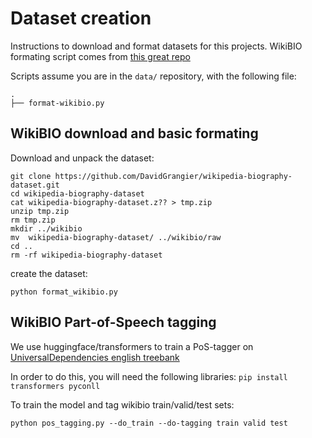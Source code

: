 # Dataset creation

Instructions to download and format datasets for this projects.
WikiBIO formating script comes from [this great repo](https://github.com/tyliupku/wiki2bio/blob/master/preprocess.py)

Scripts assume you are in the `data/` repository, with the following file:

```
.
├── format-wikibio.py              
```

## WikiBIO download and basic formating

Download and unpack the dataset:

```
git clone https://github.com/DavidGrangier/wikipedia-biography-dataset.git
cd wikipedia-biography-dataset
cat wikipedia-biography-dataset.z?? > tmp.zip
unzip tmp.zip
rm tmp.zip
mkdir ../wikibio
mv  wikipedia-biography-dataset/ ../wikibio/raw
cd ..
rm -rf wikipedia-biography-dataset
```

create the dataset:

```
python format_wikibio.py
```

## WikiBIO Part-of-Speech tagging

We use huggingface/transformers to train a PoS-tagger on [UniversalDependencies english treebank](https://github.com/UniversalDependencies/UD_English-ParTUT)

In order to do this, you will need the following libraries: `pip install transformers pyconll`

To train the model and tag wikibio train/valid/test sets:

```
python pos_tagging.py --do_train --do-tagging train valid test
```